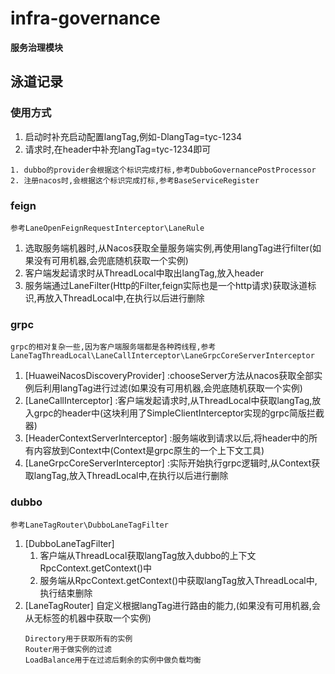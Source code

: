 # infra-governance
**服务治理模块**  
## 泳道记录
### 使用方式
1. 启动时补充启动配置langTag,例如-DlangTag=tyc-1234  
2. 请求时,在header中补充langTag=tyc-1234即可
```
1. dubbo的provider会根据这个标识完成打标,参考DubboGovernancePostProcessor
2. 注册nacos时,会根据这个标识完成打标,参考BaseServiceRegister
```
### feign
```参考LaneOpenFeignRequestInterceptor\LaneRule```
1. 选取服务端机器时,从Nacos获取全量服务端实例,再使用langTag进行filter(如果没有可用机器,会兜底随机获取一个实例)
2. 客户端发起请求时从ThreadLocal中取出langTag,放入header
3. 服务端通过LaneFilter(Http的Filter,feign实际也是一个http请求)获取泳道标识,再放入ThreadLocal中,在执行以后进行删除
### grpc  
```grpc的相对复杂一些,因为客户端服务端都是各种跨线程,参考LaneTagThreadLocal\LaneCallInterceptor\LaneGrpcCoreServerInterceptor```
1. [HuaweiNacosDiscoveryProvider] :chooseServer方法从nacos获取全部实例后利用langTag进行过滤(如果没有可用机器,会兜底随机获取一个实例)
2. [LaneCallInterceptor] :客户端发起请求时,从ThreadLocal中获取langTag,放入grpc的header中(这块利用了SimpleClientInterceptor实现的grpc简版拦截器)
3. [HeaderContextServerInterceptor] :服务端收到请求以后,将header中的所有内容放到Context中(Context是grpc原生的一个上下文工具)
4. [LaneGrpcCoreServerInterceptor] :实际开始执行grpc逻辑时,从Context获取langTag,放入ThreadLocal中,在执行以后进行删除
### dubbo
```参考LaneTagRouter\DubboLaneTagFilter```
1. [DubboLaneTagFilter]   
   1. 客户端从ThreadLocal获取langTag放入dubbo的上下文RpcContext.getContext()中
   2. 服务端从RpcContext.getContext()中获取langTag放入ThreadLocal中,执行结束删除
2. [LaneTagRouter] 自定义根据langTag进行路由的能力,(如果没有可用机器,会从无标签的机器中获取一个实例)
   ```
   Directory用于获取所有的实例
   Router用于做实例的过滤
   LoadBalance用于在过滤后剩余的实例中做负载均衡
   ```
